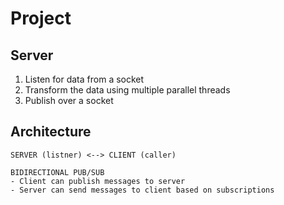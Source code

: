 # Project

## Server

1. Listen for data from a socket
2. Transform the data using multiple parallel threads
3. Publish over a socket

## Architecture
```
SERVER (listner) <--> CLIENT (caller)

BIDIRECTIONAL PUB/SUB
- Client can publish messages to server
- Server can send messages to client based on subscriptions
```
